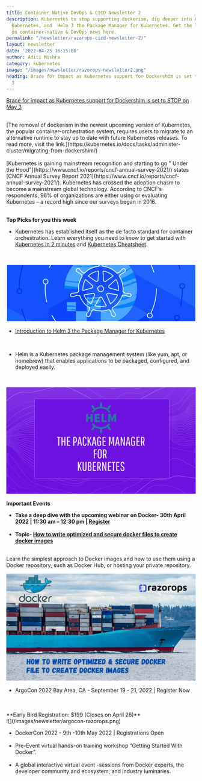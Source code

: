 ```yaml
---
title: Container Native DevOps & CICD Newsletter 2 
description: Kubernetes to stop supporting dockerism, dig deeper into Kubernetes with
  Kubernetes, and  Helm 3 the Package Manager for Kubernetes. Get the latest updates
  on container-native & DevOps news here.
permalink: "/newsletter/razorops-cicd-newsletter-2/"
layout: newsletter
date: '2022-04-25 16:15:00'
author: Aditi Mishra
category: kubernetes
image: "/images/newsletter/razorops-newsletter2.png"
heading: Brace for impact as Kubernetes support for Dockershim is set to STOP on May
  3
---
```


[Brace for impact as Kubernetes support for Dockershim is set to STOP on May 3](https://kubernetes.io/docs/tasks/administer-cluster/migrating-from-dockershim/)
<br>


<br>
[The removal of dockerism in the newest upcoming version of Kubernetes, the popular container-orchestration system, requires users to migrate to an alternative runtime to stay up to date with future Kubernetes releases. To read more, visit the link.](https://kubernetes.io/docs/tasks/administer-cluster/migrating-from-dockershim/)
<br>
<br>
[Kubernetes is gaining mainstream recognition and starting to go " Under the Hood"](https://www.cncf.io/reports/cncf-annual-survey-2021/) states [CNCF Annual Survey Report 2021](https://www.cncf.io/reports/cncf-annual-survey-2021/). Kubernetes has crossed the adoption chasm to become a mainstream global technology. According to CNCF’s respondents, 96% of organizations are either using or evaluating Kubernetes – a record high since our surveys began in 2016.

<br>
<br>

**Top Picks for you this week**

* Kubernetes has established itself as the de facto standard for container orchestration. Learn everything you need to know to get started with [Kubernetes in 2 minutes](https://bit.ly/3rJyWZL) and [Kubernetes Cheatsheet](https://bit.ly/36Bifbm).
<br>

![](/images/newsletter/kubernetes-DO.png)
<br>

* [Introduction to Helm 3 the Package Manager for Kubernetes](https://bit.ly/37y3x5E) 
<br>

* Helm is a Kubernetes package management system (like yum, apt, or homebrew) that enables applications to be packaged, configured, and deployed easily.
<br>

![](/images/newsletter/package-manager-for-kubernetes.png)
<br>

**Important Events**

<ul>
  <li>
     <b>Take a deep dive with the upcoming webinar on Docker- 30th April 2022 | 11:30 am – 12:30 pm | <a href="https://bit.ly/3vwmeOW">Register</a></b>
  </li>
  <br>
  <li>
    <b>Topic- <a href="https://bit.ly/3vwmeOW">How to write optimized and secure docker files to create docker images</a></b>
  </li>
</ul>  


<br>
Learn the simplest approach to Docker images and how to use them using a Docker repository, such as Docker Hub, or hosting your private repository.

![](/images/newsletter/Webinar-dockersnew.png)
<br>

* ArgoCon 2022 Bay Area, CA - September 19 - 21, 2022 | Register Now
<br>
<br>
**Early Bird Registration: $199 (Closes on April 26)**
<br>
![](/images/newsletter/argocon-razorops.png)

<ul>
  <li>DockerCon 2022 - 9th -10th May 2022 | Registrations Open </li>
  <br>
  <li>Pre-Event virtual hands-on training workshop “Getting Started With Docker”.</li>
  <br>
  <li>A global interactive virtual event -sessions from Docker experts, the developer community and ecosystem, and industry luminaries.</li>
</ul>

<br>
<br>
<br>
